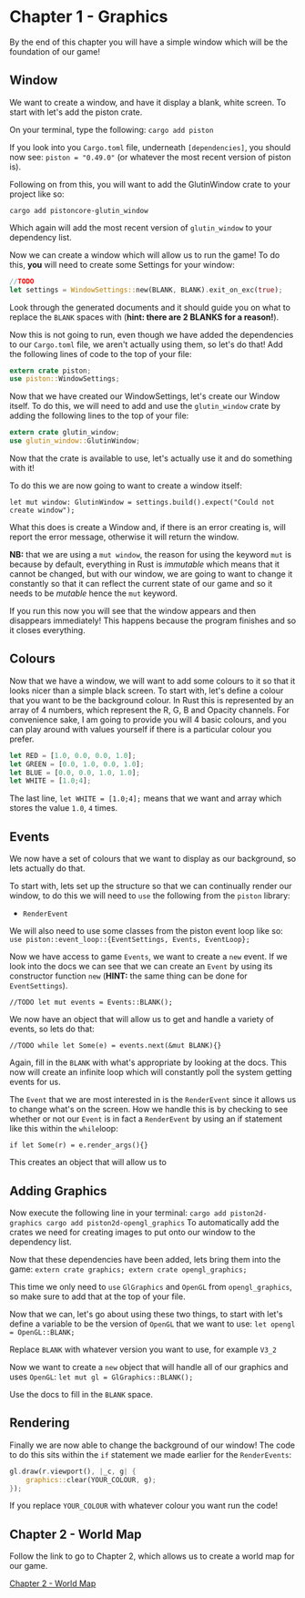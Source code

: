 # Chapter 1 - Graphics  #

By the end of this chapter you will have a simple window which will be the
foundation of our game!

## Window  ##
We want to create a window, and have it display a blank, white screen. To start
with let's add the piston crate.

On your terminal, type the following:
`cargo add piston`

If you look into you `Cargo.toml` file, underneath `[dependencies]`, you should
now see: `piston = "0.49.0"` (or whatever the most recent version of piston
is).

Following on from this, you will want to add the GlutinWindow crate to your
project like so:

`cargo add pistoncore-glutin_window`

Which again will add the most recent version of `glutin_window` to your
dependency list.

Now we can create a window which will allow us to run the game!
To do this, **you** will need to create some Settings for your window:

``` rust
//TODO
let settings = WindowSettings::new(BLANK, BLANK).exit_on_exc(true);
```
Look through the generated documents and it should guide you on what to replace
the `BLANK` spaces with (**hint: there are 2 BLANKS for a reason!**).

Now this is not going to run, even though we have added the dependencies to our
`Cargo.toml` file, we aren't actually using them, so let's do that!
Add the following lines of code to the top of your file:

``` rust
extern crate piston;
use piston::WindowSettings;
```

Now that we have created our WindowSettings, let's create our Window itself.
To do this, we will need to add and use the `glutin_window` crate by adding the
following lines to the top of your file:

``` rust
extern crate glutin_window;
use glutin_window::GlutinWindow;
```

Now that the crate is available to use, let's actually use it and do something
with it!

To do this we are now going to want to create a window itself:

`let mut window: GlutinWindow = settings.build().expect("Could not create window");`

What this does is create a Window and, if there is an error creating is, will
report the error message, otherwise it will return the window.

**NB:** that we are using a `mut window`, the reason for using the keyword `mut`
is because by default, everything in Rust is *immutable* which means that it
cannot be changed, but with our window, we are going to want to change it
constantly so that it can reflect the current state of our game and so it needs
to be *mutable* hence the `mut` keyword.

If you run this now you will see that the window appears and then disappears
immediately! This happens because the program finishes and so it closes
everything.

## Colours  ##
Now that we have a window, we will want to add some colours to it so that it
looks nicer than a simple black screen. To start with, let's define a colour
that you want to be the background colour. In Rust this is represented by
an array of 4 numbers, which represent the R, G, B and Opacity channels.
For convenience sake, I am going to provide you will 4 basic colours, and you
can play around with values yourself if there is a particular colour you
prefer.

``` rust
let RED = [1.0, 0.0, 0.0, 1.0];
let GREEN = [0.0, 1.0, 0.0, 1.0];
let BLUE = [0.0, 0.0, 1.0, 1.0];
let WHITE = [1.0;4];
```


The last line, `let WHITE = [1.0;4];` means that we want and array which stores the
value `1.0`, `4` times.

## Events ##
We now have a set of colours that we want to display as our background, so lets
actually do that.

To start with, lets set up the structure so that we can continually render our
window, to do this we will need to `use` the following from the `piston`
library:
+ `RenderEvent`

We will also need to use some classes from the piston event loop like so:
`use piston::event_loop::{EventSettings, Events, EventLoop};`

Now we have access to game `Events`, we want to create a `new` event. If we
look into the docs we can see that we can create an `Event` by using its
constructor function `new` (**HINT:** the same thing can be done for
`EventSettings`).

`//TODO
let mut events = Events::BLANK();`

We now have an object that will allow us to get and handle a variety of events,
so lets do that:

`//TODO
while let Some(e) = events.next(&mut BLANK){}`

Again, fill in the `BLANK` with what's appropriate by looking at the docs.
This now will create an infinite loop which will constantly poll the system
getting events for us.

The `Event` that we are most interested in is the `RenderEvent` since it allows
us to change what's on the screen.
How we handle this is by checking to see whether or not our `Event` is in fact
a `RenderEvent` by using an if statement like this within the `while`loop:

`if let Some(r) = e.render_args(){}`

This creates an object that will allow us to

## Adding Graphics ##

Now execute the following line in your terminal:
`cargo add piston2d-graphics
cargo add piston2d-opengl_graphics`
To automatically add the crates we need for creating images to put onto our
window to the dependency list.

Now that these dependencies have been added, lets bring them into the game:
`extern crate graphics;
extern crate opengl_graphics;`

This time we only need to `use` `GlGraphics` and `OpenGL` from
`opengl_graphics`, so make sure to add that at the top of your file.

Now that we can, let's go about using these two things, to start with let's
define a variable to be the version of `OpenGL` that we want to use:
`let opengl = OpenGL::BLANK;`

Replace `BLANK` with whatever version you want to use, for example `V3_2`

Now we want to create a `new` object that will handle all of our graphics and uses
`OpenGL`:
`let mut gl = GlGraphics::BLANK();`

Use the docs to fill in the `BLANK` space.

## Rendering ##

Finally we are now able to change the background of our window! The code to do
this sits within the `if` statement we made earlier for the `RenderEvents`:

``` rust
gl.draw(r.viewport(), |_c, g| {
    graphics::clear(YOUR_COLOUR, g);
});
```

If you replace `YOUR_COLOUR` with whatever colour you want run the code!

## Chapter 2 - World Map ##

Follow the link to go to Chapter 2, which allows us to create a world map for our game.

[Chapter 2 - World Map](Chapter_2-World_Map.md)
